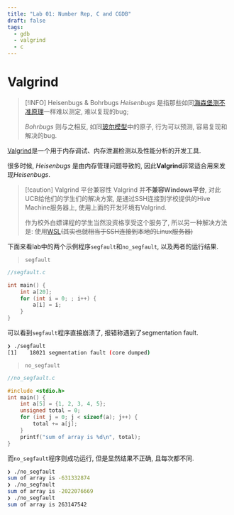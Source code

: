 ```yaml
---
title: "Lab 01: Number Rep, C and CGDB"
draft: false
tags:
  - gdb
  - valgrind
  - c
---
```

# Valgrind
> [!INFO] Heisenbugs & Bohrbugs
> *Heisenbugs* 是指那些如同[海森堡测不准原理](https://zh.wikipedia.org/zh-cn/不确定性原理)一样难以测定, 难以复现的bug;
> 
> *Bohrbugs* 则与之相反, 如同[玻尔模型](https://zh.wikipedia.org/wiki/玻尔模型)中的原子, 行为可以预测, 容易复现和解决的bug.
> 

[Valgrind](https://valgrind.org/)是一个用于内存调试、内存泄漏检测以及性能分析的开发工具. 

很多时候, *Heisenbugs* 是由内存管理问题导致的, 因此**Valgrind**非常适合用来发现*Heisenbugs*.

> [!caution] Valgrind 平台兼容性
> Valgrind 并**不兼容Windows平台**, 对此UCB给他们的学生们的解决方案, 是通过SSH连接到学校提供的Hive Machine服务器上, 使用上面的开发环境有Valgrind.
> 
> 作为校外白嫖课程的学生当然没资格享受这个服务了, 所以另一种解决方法是: 使用[WSL](https://learn.microsoft.com/zh-cn/windows/wsl/about)~~(其实也就相当于SSH连接到本地的Linux服务器)~~

下面来看lab中的两个示例程序`segfault`和`no_segfault`, 以及两者的运行结果.
> `segfault`
```c
//segfault.c

int main() {
    int a[20];
    for (int i = 0; ; i++) {
        a[i] = i;
    }
}
```
可以看到`segfault`程序直接崩溃了, 报错称遇到了segmentation fault.
```bash
❯ ./segfault
[1]    18021 segmentation fault (core dumped)
```

> `no_segfault`
```c
//no_segfault.c

#include <stdio.h>
int main() {
    int a[5] = {1, 2, 3, 4, 5};
    unsigned total = 0;
    for (int j = 0; j < sizeof(a); j++) {
        total += a[j];
    }
    printf("sum of array is %d\n", total);
}

```
而`no_segfault`程序则成功运行, 但是显然结果不正确, 且每次都不同.
```bash
❯ ./no_segfault
sum of array is -631332874
❯ ./no_segfault
sum of array is -2022076669
❯ ./no_segfault
sum of array is 263147542

```